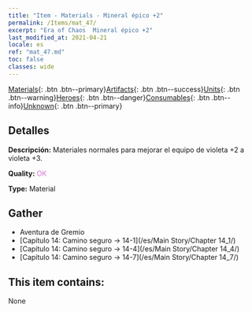 ```yaml
---
title: "Item - Materials - Mineral épico +2"
permalink: /Items/mat_47/
excerpt: "Era of Chaos  Mineral épico +2"
last_modified_at: 2021-04-21
locale: es
ref: "mat_47.md"
toc: false
classes: wide
---
```

 [Materials](/es/Items/){: .btn .btn--primary}[Artifacts](/es/Items/Artifacts/){: .btn .btn--success}[Units](/es/Items/Units/){: .btn .btn--warning}[Heroes](/es/Items/Heroes/){: .btn .btn--danger}[Consumables](/es/Items/Consumables/){: .btn .btn--info}[Unknown](/es/Items/Unknown/){: .btn .btn--primary}

## Detalles
 **Descripción:** Materiales normales para mejorar el equipo de violeta +2 a violeta +3.

 **Quality:** <span style="color: #DA70D6">OK</span>

 **Type:** Material

## Gather

*    Aventura de Gremio 
*    [Capítulo 14: Camino seguro -> 14-1](/es/Main Story/Chapter 14_1/) 
*    [Capítulo 14: Camino seguro -> 14-4](/es/Main Story/Chapter 14_4/) 
*    [Capítulo 14: Camino seguro -> 14-7](/es/Main Story/Chapter 14_7/) 

## This item contains:

  None

